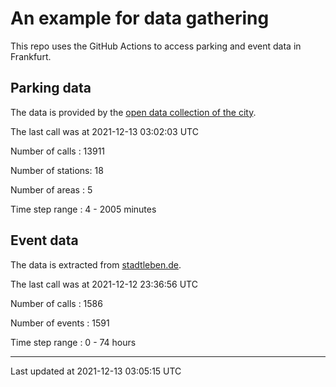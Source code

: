 # An example for data gathering

This repo uses the GitHub Actions to access parking and event data in Frankfurt.

## Parking data
The data is provided by the [open data collection of the city](https://www.offenedaten.frankfurt.de/).

The last call was at 2021-12-13 03:02:03 UTC

Number of calls   : 13911

Number of stations:    18

Number of areas   :     5

Time step range   :     4 -  2005 minutes


## Event data
The data is extracted from [stadtleben.de](https://stadtleben.de/frankfurt/).

The last call was at 2021-12-12 23:36:56 UTC

Number of calls   : 1586

Number of events  : 1591

Time step range   :    0 -   74 hours


----

Last updated at 2021-12-13 03:05:15 UTC

